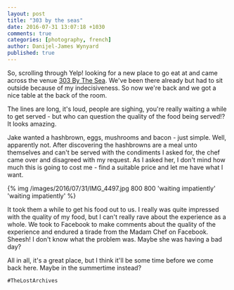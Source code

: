```yaml
---
layout: post
title: "303 by the seas"
date: 2016-07-31 13:07:18 +1030
comments: true
categories: [photography, french]
author: Danijel-James Wynyard
published: true
---
```

So, scrolling through Yelp! looking for a new place to go eat at and came across the venue [303 By The Sea](https://www.yelp.com.au/biz/303-by-the-sea-henley-beach). We've been there already but had to sit outside because of my indecisiveness. So now we're back and we got a nice table at the back of the room.

The lines are long, it's loud, people are sighing, you're really waiting a while to get served - but who can question the quality of the food being served!? It looks amazing.

Jake wanted a hashbrown, eggs, mushrooms and bacon - just simple. Well, apparently not. After discovering the hashbrowns are a meal unto themselves and can't be served with the condiments I asked for, the chef came over and disagreed with my request. As I asked her, I don't mind how much this is going to cost me - find a suitable price and let me have what I want.

{% img /images/2016/07/31/IMG_4497.jpg 800 800 'waiting impatiently' 'waiting impatiently' %}

It took them a while to get his food out to us. I really was quite impressed with the quality of my food, but I can't really rave about the experience as a whole. We took to Facebook to make comments about the quality of the experience and endured a tirade from the Madam Chef on Facebook. Sheesh! I don't know what the problem was. Maybe she was having a bad day?

All in all, it's a great place, but I think it'll be some time before we come back here. Maybe in the summertime instead?

`#TheLostArchives`